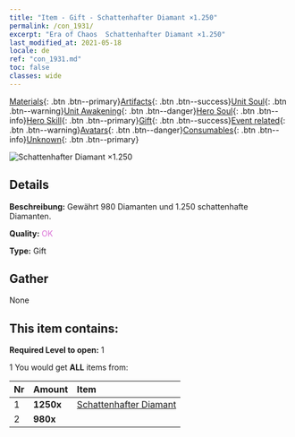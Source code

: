 ```yaml
---
title: "Item - Gift - Schattenhafter Diamant ×1.250"
permalink: /con_1931/
excerpt: "Era of Chaos  Schattenhafter Diamant ×1.250"
last_modified_at: 2021-05-18
locale: de
ref: "con_1931.md"
toc: false
classes: wide
---
```

 [Materials](/ItemsDE/){: .btn .btn--primary}[Artifacts](/ItemsDE/Artifacts/){: .btn .btn--success}[Unit Soul](/ItemsDE/UnitSoul/){: .btn .btn--warning}[Unit Awakening](/ItemsDE/UnitAwakening/){: .btn .btn--danger}[Hero Soul](/ItemsDE/HeroSoul/){: .btn .btn--info}[Hero Skill](/ItemsDE/HeroSkill/){: .btn .btn--primary}[Gift](/ItemsDE/Gift/){: .btn .btn--success}[Event related](/ItemsDE/Events/){: .btn .btn--warning}[Avatars](/ItemsDE/Avatars/){: .btn .btn--danger}[Consumables](/ItemsDE/Consumables/){: .btn .btn--info}[Unknown](/ItemsDE/Unknown/){: .btn .btn--primary}

 ![Schattenhafter Diamant ×1.250](/images/t/i_10040.png)

## Details
 **Beschreibung:** Gewährt 980 Diamanten und 1.250 schattenhafte Diamanten.

 **Quality:** <span style="color: #DA70D6">OK</span>

 **Type:** Gift

## Gather

  None

## This item contains:

 **Required Level to open:** 1

 1 You would get **ALL** items  from:

  | Nr | Amount |     Item    |
  |:---|:-------|:------------|
  | 1 |  **1250x** | [Schattenhafter Diamant](/ItemsDE/con_554/) |  | 
  | 2 |  **980x** | <i class="fas fa-gem"/> |  | 
